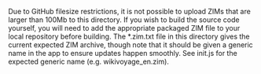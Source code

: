 Due to GitHub filesize restrictions, it is not possible to upload ZIMs that are larger than 100Mb to this directory. If you wish to build the source code yourself, you will need to add
the appropriate packaged ZIM file to your local repository before building. The *.zim.txt file in this directory gives the current expected ZIM archive, though note that it should be
given a generic name in the app to ensure updates happen smoothly. See init.js for the
expected generic name (e.g. wikivoyage_en.zim).